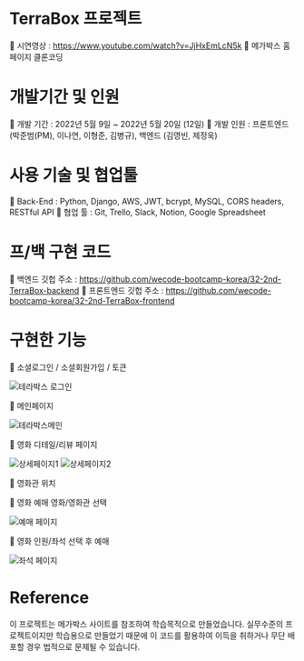 # TerraBox 프로젝트
🍿 시연영상 : https://www.youtube.com/watch?v=JjHxEmLcN5k
🍿 메가박스 홈페이지 클론코딩

# 개발기간 및 인원
🍿 개발 기간 : 2022년 5월 9일 ~ 2022년 5월 20일 (12일)
🍿 개발 인원 : 프론트엔드 (박준범(PM), 이나연, 이형준, 김병규), 백엔드 (김영빈, 제정욱)

# 사용 기술 및 협업툴
🍿 Back-End : Python, Django, AWS, JWT, bcrypt, MySQL, CORS headers, RESTful API
🍿 협업 툴 : Git, Trello, Slack, Notion, Google Spreadsheet

# 프/백 구현 코드
🍿 백엔드 깃헙 주소 : https://github.com/wecode-bootcamp-korea/32-2nd-TerraBox-backend
🍿 프론트엔드 깃헙 주소 : https://github.com/wecode-bootcamp-korea/32-2nd-TerraBox-frontend

# 구현한 기능
 🍿 소셜로그인 / 소셜회원가입 / 토큰
 
 ![테라박스 로그인](https://user-images.githubusercontent.com/100352385/169685706-4e11f19d-d861-416c-afb1-158bfdd90903.gif)

 🍿 메인페이지
 
![테라박스메인](https://user-images.githubusercontent.com/100352385/169685528-27f6b864-80d1-4a37-a0df-99cbf935217f.gif)

 🍿 영화 디테일/리뷰 페이지
 
![상세페이지1](https://user-images.githubusercontent.com/100352385/169685536-6c070ab9-bd38-4f64-8086-c05dd91ccb68.gif)
![상세페이지2](https://user-images.githubusercontent.com/100352385/169685537-3c94f5c7-1ea7-4060-ab04-ec9c7ad0681b.gif)

 🍿 영화관 위치

 🍿 영화 예매 영화/영화관 선택
 
![예매 페이지](https://user-images.githubusercontent.com/100352385/169685539-582e4afc-dba3-434c-9709-2230e9d17c0b.gif)

 🍿 영화 인원/좌석 선택 후 예매
 
![좌석 페이지](https://user-images.githubusercontent.com/100352385/169685543-85e9a10c-5135-44f9-80d0-10f29b3a2d31.gif)

# Reference
이 프로젝트는 메가박스 사이트를 참조하여 학습목적으로 만들었습니다. 실무수준의 프로젝트이지만 학습용으로 만들었기 때문에 이 코드를 활용하여 이득을 취하거나 무단 배포할 경우 법적으로 문제될 수 있습니다.
